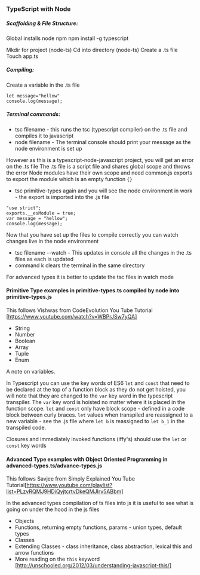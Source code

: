 ### TypeScript with Node

##### Scaffolding & File Structure:
Global installs
node 
npm
npm install -g typescript

Mkdir for project (node-ts)
Cd into directory (node-ts)
Create a .ts file
Touch app.ts

##### Compiling:
Create a variable in the .ts file

```
let message="hellow"
console.log(message);
```

##### Terminal commands: 

* tsc filename - this runs the tsc (typescript compiler) on the .ts file and compiles it to javascript
* node filename - The terminal console should print your message as the node environment is set up

However as this is a typescript-node-javascript project, you will get an error on the .ts file
The .ts file is a script file and shares global scope and throws the error
Node modules have their own scope and need common.js exports to export the module which is an empty function ```{}```

* tsc primitive-types again and you will see the node environment in work - the export is imported into the .js file

```
"use strict";
exports.__esModule = true;
var message = "hellow";
console.log(message);
```

Now that you have set up the files to compile correctly you can watch changes live in the node environment
* tsc filename --watch - This updates in console all the changes in the .ts files as each is updated
* command k clears the terminal in the same directory

For advanced types it is better to update the tsc files in watch mode

#### Primitive Type examples in primitive-types.ts compiled by node into primitive-types.js
This follows Vishwas from CodeEvolution You Tube Tutorial [https://www.youtube.com/watch?v=WBPrJSw7yQA]

- String
- Number
- Boolean
- Array
- Tuple
- Enum

A note on variables. 

In Typescript you can use the key words of ES6 ```let``` and ```const``` that need to be declared at the top of a function block as they do not get hoisted, you will note that they are changed to the ```var``` key word in the typescript transpiler. The ```var``` key word is hoisted no matter where it is placed in the function scope. ```let``` and ```const``` only have block scope - defined in a code block between curly braces. ```let``` values when transpiled are reassigned to a new variable - see the .js file where ```let b``` is reassigned to ```let b_1``` in the transpiled code.

Closures and immediately invoked functions (iffy's) should use the ```let``` or ```const``` key words

#### Advanced Type examples with Object Oriented Programming in advanced-types.ts/advance-types.js
This follows Savjee from Simply Explained You Tube Tutorial[https://www.youtube.com/playlist?list=PLzvRQMJ9HDiQyjtcrtvDkeQMJIrv5ABbm]

In the advanced types compilation of ts files into js it is useful to see what is going on under the hood in the js files

- Objects
- Functions, returning empty functions, params - union types, default types
- Classes
- Extending Classes - class inheritance, class abstraction, lexical this and arrow functions
- More reading on the ```this``` keyword [http://unschooled.org/2012/03/understanding-javascript-this/]